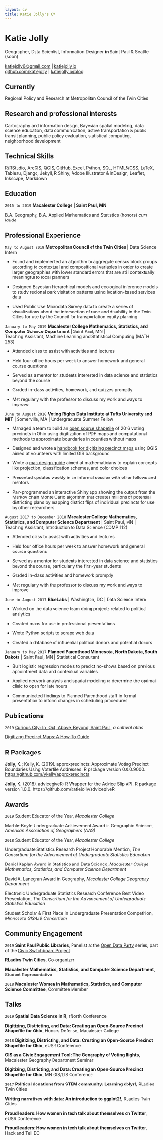 ```yaml
---
layout: cv
title: Katie Jolly's CV
---
```

# Katie Jolly

Geographer, Data Scientist, Information Designer **in** Saint Paul & Seattle (soon)

<div id="webaddress">
<a href="mailto:katiejolly6@gmail.com">katiejolly6@gmail.com</a>
| <a href="http://www.katiejolly.io">katiejolly.io</a> <br> <a href="https://github.com/katiejolly">github.com/katiejolly</a> | <a href="http://www.katiejolly.io/blog">katiejolly.io/blog</a>
</div>


## Currently

Regional Policy and Research at Metropolitan Council of the Twin Cities



## Research and professional interests

Cartography and information design, Bayesian spatial modeling, data science education, data communication, active transportation & public transit planning, public policy evaluation, statistical computing, neighborhood development

## Technical Skills

R/RStudio, ArcGIS, QGIS, GitHub, Excel, Python, SQL, HTML5/CSS, LaTeX, Tableau,
Django, Jekyll, R Shiny, Adobe Illustrator & InDesign, Leaflet, Inkscape, Markdown


## Education

`2015 to 2019`
**Macalester College | Saint Paul, MN**

B.A. Geography, B.A. Applied Mathematics and Statistics (honors) *cum laude*

## Professional Experience

`May to August 2019`
**Metropolitan Council of the Twin Cities** | Data Science Intern

* Found and implemented an algorithm to aggregate census block groups according to contextual and compositional variables in order to create larger geographies with lower standard errors that are still contextually meaningful to local planners

* Designed Bayesian hierarchical models and ecological inference models to study regional park visitation patterns using location-based services data

* Used Public Use Microdata Survey data to create a series of visualizations about the intersection of race and disability in the Twin Cities for use by the Council for transportation equity planning

`January to May 2019`
**Macalester College Mathematics, Statistics, and Computer Science Department** | Saint Paul, MN |<br>Teaching Assistant, Machine Learning and Statistical Computing (MATH 253)

* Attended class to assist with activities and lectures

* Held four office hours per week to answer homework and general course questions

* Served as a mentor for students interested in data science and statistics beyond the course

* Graded in-class activities, homework, and quizzes promptly

* Met regularly with the professor to discuss my work and ways to improve

`June to August 2018`
**Voting Rights Data Institute at Tufts University and MIT** | Somerville, MA | Undergraduate Summer Fellow

* Managed a team to build an [open source shapefile](https://github.com/mggg/ohio-precincts) of 2016 voting precincts in
Ohio using digitization of PDF maps and computational methods to approximate
boundaries in counties without maps

* Designed and wrote a [handbook for digitizing precinct maps](https://www.katiejolly.io/pdf/digitizing_guide.pdf) using QGIS aimed at volunteers with limited GIS background

* Wrote a [map design guide](https://www.katiejolly.io/pdf/VRDI%20Map%20Guide.pdf) aimed at mathematicians to explain concepts like projection, classification schemes, and color choices

* Presented updates weekly in an informal session with other fellows and mentors

* Pair-programmed an interactive Shiny app showing the output from the Markov chain Monte Carlo algorithm that creates millions of potential districting plans by mapping district flips of individual precincts for use by other researchers

`August 2017 to December 2018`
**Macalester College Mathematics, Statistics, and Computer Science Department** | Saint Paul, MN |<br> Teaching Assistant, Introduction to Data Science (COMP 112)

* Attended class to assist with activities and lectures

* Held four office hours per week to answer homework and general course questions

* Served as a mentor for students interested in data science and statistics beyond the course, particularly the first-year students

* Graded in-class activities and homework promptly

* Met regularly with the professor to discuss my work and ways to improve

`June to August 2017`
**BlueLabs** | Washington, DC | Data Science Intern

* Worked on the data science team doing projects related to political analytics

* Created maps for use in professional presentations

* Wrote Python scripts to scrape web data

* Created a database of influential political donors and potential donors

`January to May 2017`
**Planned Parenthood Minnesota, North Dakota, South Dakota** | Saint Paul, MN | Statistical Consultant

* Built logistic regression models to predict no-shows based on previous appointment data and contextual variables

* Applied network analysis and spatial modeling to determine the optimal clinic to open for late hours

* Communicated findings to Planned Parenthood staff in formal presentation to inform changes in scheduling procedures

## Publications

`2019`
[Curious City: In, Out, Above, Beyond, Saint Paul](https://issuu.com/maccarto/docs/curiouscity), *a cultural atlas*

[Digitizing Precinct Maps: A How-To Guide](http:://katiejolly.io/pdf/digitizing_guide.pdf)

## R Packages

**Jolly, K.**; Kelly, K. (2019). approxprecincts: Approximate Voting Precinct Boundaries Using Voterfile Addresses. R package version 0.0.0.9000. https://github.com/ykelly/approxprecincts

**Jolly, K.** (2018). advicegiveR: R Wrapper for the Advice Slip API. R package version 1.0.0. https://github.com/katiejolly/advicegiveR


## Awards

`2019`
Student Educator of the Year, *Macalester College*

Marble-Boyle Undergraduate Achievement Award in Geographic Science, *American Association of Geographers (AAG)*

`2018`
Student Educator of the Year, *Macalester College*

Undergraduate Statistics Research Project Honorable Mention, *The Consortium for the Advancement of Undergraduate Statistics Education*

Daniel Kaplan Award in Statistics and Data Science, *Macalester College Mathematics, Statistics, and Computer Science Department*

David A. Lanegran Award in Geography, *Macalester College Geography Department*

Electronic Undergraduate Statistics Research Conference Best Video Presentation, *The Consortium for the Advancement of Undergraduate Statistics Education*

Student Scholar & First Place in Undergraduate Presentation Competition, *Minnesota GIS/LIS Consortium*


## Community Engagement

`2019`
**Saint Paul Public Libraries**, Panelist at the [Open Data Party](https://sppl.bibliocommons.com/events/5ce847c82e1cc62600792065) series, part of the [Civic Switchboard Project](https://civic-switchboard.github.io/)

**RLadies Twin Cities**, Co-organizer

**Macalester Mathematics, Statistics, and Computer Science Department**, Student Representative

`2018`
**Macalester Women in Mathematics, Statistics, and Computer Science Committee**, Committee Member


## Talks

`2019`
**Spatial Data Science in R**, rNorth Conference

**Digitizing, Districting, and Data: Creating an Open-Source Precinct
Shapefile for Ohio**, Honors Defense, Macalester College

`2018`
**Digitizing, Districting, and Data: Creating an Open-Source Precinct
Shapefile for Ohio**, eUSR Conference

**GIS as a Civic Engagement Tool: The Geography of Voting Rights**, Macalester Geography Department Seminar

**Digitizing, Districting, and Data: Creating an Open-Source Precinct
Shapefile for Ohio**, MN GIS/LIS Conference

`2017`
**Political donations from STEM community: Learning dplyr!**, RLadies Twin Cities

**Writing narratives with data: An introduction to ggplot2!**, RLadies Twin Cities

**Proud leaders: How women in tech talk about themselves on Twitter**, eUSR Conference

**Proud leaders: How women in tech talk about themselves on Twitter**, Hack and Tell DC
